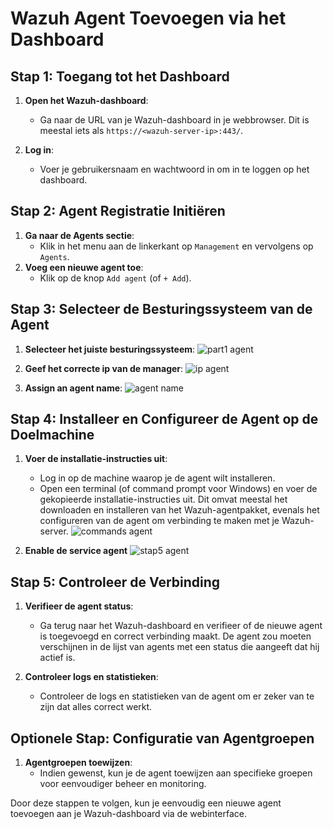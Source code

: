 # Wazuh Agent Toevoegen via het Dashboard

## Stap 1: Toegang tot het Dashboard

1. **Open het Wazuh-dashboard**:
   - Ga naar de URL van je Wazuh-dashboard in je webbrowser. Dit is meestal iets als `https://<wazuh-server-ip>:443/`.

2. **Log in**:
   - Voer je gebruikersnaam en wachtwoord in om in te loggen op het dashboard.

## Stap 2: Agent Registratie Initiëren

1. **Ga naar de Agents sectie**:
   - Klik in het menu aan de linkerkant op `Management` en vervolgens op `Agents`.   
2. **Voeg een nieuwe agent toe**:
   - Klik op de knop `Add agent` (of `+ Add`).

## Stap 3: Selecteer de Besturingssysteem van de Agent

1. **Selecteer het juiste besturingssysteem**:
   ![part1 agent](https://github.com/michaelthielemans/ProjectHosting/assets/118989454/f32a4269-e8c6-4973-a1a5-295406a650c4)

2. **Geef het correcte ip van de manager**:
   ![ip agent](https://github.com/michaelthielemans/ProjectHosting/assets/118989454/2d9acb8d-639e-4dbc-9a6f-e40295d79d84)
   
4. **Assign an agent name**:
   ![agent name](https://github.com/michaelthielemans/ProjectHosting/assets/118989454/b18efaa6-6fb6-4174-bb56-2492878001f4)



## Stap 4: Installeer en Configureer de Agent op de Doelmachine

1. **Voer de installatie-instructies uit**:
   - Log in op de machine waarop je de agent wilt installeren.
   - Open een terminal (of command prompt voor Windows) en voer de gekopieerde installatie-instructies uit. Dit omvat meestal het downloaden en installeren van het Wazuh-agentpakket, evenals het configureren van de agent om verbinding te maken met je Wazuh-server.
     ![commands agent](https://github.com/michaelthielemans/ProjectHosting/assets/118989454/d516cb47-03db-48ab-ad56-1f46b7e6de40)



2. **Enable de service agent**
![stap5 agent](https://github.com/michaelthielemans/ProjectHosting/assets/118989454/8cb8074e-3439-40f0-be74-ce6673adb995)


## Stap 5: Controleer de Verbinding

1. **Verifieer de agent status**:
   - Ga terug naar het Wazuh-dashboard en verifieer of de nieuwe agent is toegevoegd en correct verbinding maakt. De agent zou moeten verschijnen in de lijst van agents met een status die aangeeft dat hij actief is.

2. **Controleer logs en statistieken**:
   - Controleer de logs en statistieken van de agent om er zeker van te zijn dat alles correct werkt.

## Optionele Stap: Configuratie van Agentgroepen

1. **Agentgroepen toewijzen**:
   - Indien gewenst, kun je de agent toewijzen aan specifieke groepen voor eenvoudiger beheer en monitoring.

Door deze stappen te volgen, kun je eenvoudig een nieuwe agent toevoegen aan je Wazuh-dashboard via de webinterface.
